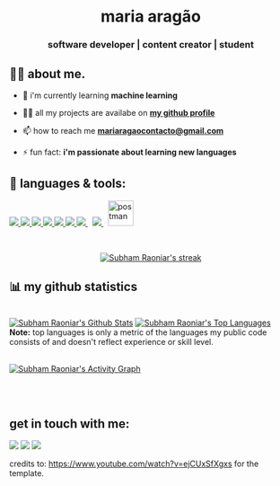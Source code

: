 <h1 align="center">maria aragão</h1>
<h3 align="center">software developer | content creator | student</h3>


## 🙋‍♂️ about me.

- 🌱 i'm currently learning **machine learning**

- 👨‍💻 all my projects are availabe on  **[my github profile](https://github.com/eduardaaragao)**

- 📫 how to reach me **mariaragaocontacto@gmail.com**

- ⚡ fun fact: **i'm passionate about learning new languages**

## 🚀 languages & tools:

<p align="left"> 
    <a href="https://reactjs.org/" target="_blank"> <img src="https://img.icons8.com/color/48/000000/react-native.png"/> </a>
    <a href="https://developer.mozilla.org/en-US/docs/Web/JavaScript" target="_blank"> <img src="https://img.icons8.com/color/48/000000/javascript.png"/> </a> 
    <a href="https://www.w3.org/html/" target="_blank"> <img src="https://img.icons8.com/color/48/000000/html-5.png"/> </a> 
    <a href="https://www.w3schools.com/css/" target="_blank"> <img src="https://img.icons8.com/color/48/000000/css3.png"/> </a> 
    <a href="https://getbootstrap.com" target="_blank"> <img src="https://img.icons8.com/color/48/000000/bootstrap.png"/> </a> 
    <a href="https://www.python.org" target="_blank"> <img src="https://img.icons8.com/color/48/000000/python.png"/> </a> 
    <a style="padding-right:8px;" href="https://nodejs.org" target="_blank"> <img src="https://img.icons8.com/color/48/000000/nodejs.png"/> </a> 
    <a style="padding-right:8px;" href="https://www.mysql.com/" target="_blank"> <img src="https://img.icons8.com/fluent/50/000000/mysql-logo.png"/> </a>
    <a href="https://postman.com" target="_blank"> <img src="https://www.vectorlogo.zone/logos/getpostman/getpostman-icon.svg" alt="postman" width="45" height="45"/> </a>
</p>
<br/>

<p align="center">
    <a href="https://github.com/eduardaaragao/github-readme-streak-stats">
        <img title="🔥 Get streak stats for your profile at git.io/streak-stats" alt="Subham Raoniar's streak" src="https://github-readme-streak-stats.herokuapp.com/?user=eduardaaragao&theme=black-ice&hide_border=true&stroke=0000&background=060A0CD0"/>
    </a>
</p>

## 📊 my github statistics

  <br/>
    <a href="https://github.com/eduardaaragao/github-readme-stats"><img alt="Subham Raoniar's Github Stats" src="https://github-readme-stats.vercel.app/api?username=eduardaaragao&show_icons=true&count_private=true&theme=react&hide_border=true&bg_color=0D1117" /></a>
  <a href="https://github.com/eduardaaragao/github-readme-stats"><img alt="Subham Raoniar's Top Languages" src="https://github-readme-stats.vercel.app/api/top-langs/?username=eduardaaragao&langs_count=8&count_private=true&layout=compact&theme=react&hide_border=true&bg_color=0D1117" /></a>
  <br/>
  <b>Note:</b> top languages is only a metric of the languages my public code consists of and doesn't reflect experience or skill level.
<br/>
<br/>

<a href="https://github.com/eduardaaragao/github-readme-activity-graph"><img alt="Subham Raoniar's Activity Graph" src="https://activity-graph.herokuapp.com/graph?username=eduardaaragao&bg_color=0D1117&color=5BCDEC&line=5BCDEC&point=FFFFFF&hide_border=true" /></a>

<br/>
<br/>

## get in touch with me:
<p align="left">

<a href = "https://www.linkedin.com/in/mariaragao/"><img src="https://img.icons8.com/fluent/48/000000/linkedin.png"/></a>
<a href = "https://www.instagram.com/mariaedaragao/"><img src="https://img.icons8.com/fluent/48/000000/instagram-new.png"/></a>
<a href = "https://www.youtube.com/channel/UCyrc5EtXpar8DbPjLwEJmew"><img src="https://img.icons8.com/color/48/000000/youtube-play.png"/></a>
    
  credits to: <a>https://www.youtube.com/watch?v=ejCUxSfXgxs</a> for the template.

</p>

